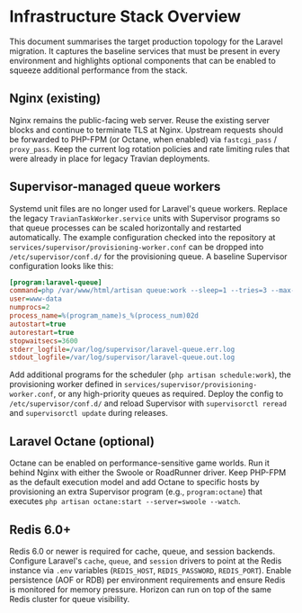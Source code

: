 # Infrastructure Stack Overview

This document summarises the target production topology for the Laravel
migration.  It captures the baseline services that must be present in every
environment and highlights optional components that can be enabled to squeeze
additional performance from the stack.

## Nginx (existing)

Nginx remains the public-facing web server.  Reuse the existing server blocks
and continue to terminate TLS at Nginx.  Upstream requests should be forwarded
to PHP-FPM (or Octane, when enabled) via `fastcgi_pass` / `proxy_pass`.  Keep
the current log rotation policies and rate limiting rules that were already in
place for legacy Travian deployments.

## Supervisor-managed queue workers

Systemd unit files are no longer used for Laravel's queue workers.  Replace the
legacy `TravianTaskWorker.service` units with Supervisor programs so that queue
processes can be scaled horizontally and restarted automatically.  The example
configuration checked into the repository at
`services/supervisor/provisioning-worker.conf` can be dropped into
`/etc/supervisor/conf.d/` for the provisioning queue.  A baseline Supervisor
configuration looks like this:

```ini
[program:laravel-queue]
command=php /var/www/html/artisan queue:work --sleep=1 --tries=3 --max-time=3600
user=www-data
numprocs=2
process_name=%(program_name)s_%(process_num)02d
autostart=true
autorestart=true
stopwaitsecs=3600
stderr_logfile=/var/log/supervisor/laravel-queue.err.log
stdout_logfile=/var/log/supervisor/laravel-queue.out.log
```

Add additional programs for the scheduler (`php artisan schedule:work`), the
provisioning worker defined in `services/supervisor/provisioning-worker.conf`,
or any high-priority queues as required.  Deploy the config to
`/etc/supervisor/conf.d/` and reload Supervisor with `supervisorctl reread` and
`supervisorctl update` during releases.

## Laravel Octane (optional)

Octane can be enabled on performance-sensitive game worlds.  Run it behind
Nginx with either the Swoole or RoadRunner driver.  Keep PHP-FPM as the default
execution model and add Octane to specific hosts by provisioning an extra
Supervisor program (e.g., `program:octane`) that executes
`php artisan octane:start --server=swoole --watch`.

## Redis 6.0+

Redis 6.0 or newer is required for cache, queue, and session backends.  Configure
Laravel's `cache`, `queue`, and `session` drivers to point at the Redis
instance via `.env` variables (`REDIS_HOST`, `REDIS_PASSWORD`, `REDIS_PORT`).
Enable persistence (AOF or RDB) per environment requirements and ensure Redis is
monitored for memory pressure.  Horizon can run on top of the same Redis
cluster for queue visibility.
